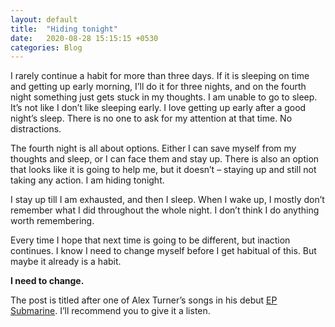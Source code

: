 ```yaml
---
layout: default
title:  "Hiding tonight"
date:   2020-08-28 15:15:15 +0530
categories: Blog
---
```

I rarely continue a habit for more than three days. If it is sleeping on time and getting up early morning, I’ll do it for three nights, and on the fourth night something just gets stuck in my thoughts. I am unable to go to sleep. It’s not like I don’t like sleeping early. I love getting up early after a good night’s sleep. There is no one to ask for my attention at that time. No distractions.

The fourth night is all about options. Either I can save myself from my thoughts and sleep, or I can face them and stay up. There is also an option that looks like it is going to help me, but it doesn’t – staying up and still not taking any action. I am hiding tonight.

I stay up till I am exhausted, and then I sleep. When I wake up, I mostly don’t remember what I did throughout the whole night. I don’t think I do anything worth remembering.

Every time I hope that next time is going to be different, but inaction continues. I know I need to change myself before I get habitual of this. But maybe it already is a habit.

**I need to change.**

The post is titled after one of Alex Turner’s songs in his debut [EP Submarine](https://album.link/i/422325910). I’ll recommend you to give it a listen.